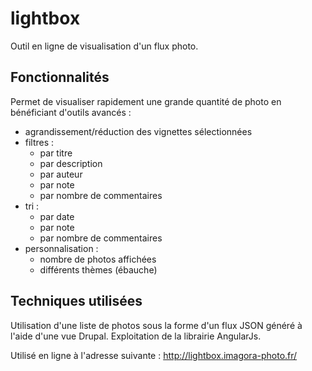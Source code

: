 lightbox
========

Outil en ligne de visualisation d'un flux photo.

Fonctionnalités
---------------

Permet de visualiser rapidement une grande quantité de photo en bénéficiant d'outils avancés :
- agrandissement/réduction des vignettes sélectionnées
- filtres :
  - par titre
  - par description
  - par auteur
  - par note
  - par nombre de commentaires
- tri :
  - par date
  - par note
  - par nombre de commentaires
- personnalisation : 
  - nombre de photos affichées
  - différents thèmes (ébauche)

Techniques utilisées
--------------------

Utilisation d'une liste de photos sous la forme d'un flux JSON généré à l'aide d'une vue Drupal.
Exploitation de la librairie AngularJs.

Utilisé en ligne à l'adresse suivante : http://lightbox.imagora-photo.fr/
